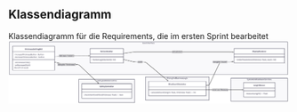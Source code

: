 ## Klassendiagramm
Klassendiagramm für die Requirements, die im ersten Sprint bearbeitet 
![Klassendiagramm](../Sprint_1/KlassenDiagramm.png)
